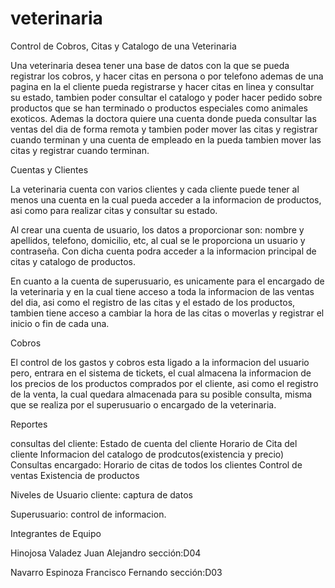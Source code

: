 veterinaria
===========

Control de Cobros, Citas y Catalogo de una Veterinaria

Una veterinaria desea tener una base de datos con la que se pueda
registrar los cobros, y hacer citas en persona o por telefono
ademas de una pagina en la el cliente pueda registrarse y 
hacer citas en linea y consultar su estado, tambien poder consultar
el catalogo y poder hacer pedido sobre productos que se han 
terminado o productos especiales como animales exoticos. 
Ademas la doctora quiere una cuenta  donde pueda consultar las 
ventas del dia de forma remota y tambien poder mover las citas y
registrar cuando terminan y una cuenta de empleado en la pueda 
tambien mover las citas y registrar cuando terminan.


Cuentas y Clientes

La veterinaria cuenta con varios clientes y cada cliente puede tener
al menos una cuenta en la cual pueda acceder a la informacion de
productos, asi como para realizar citas y consultar su estado.

Al crear una cuenta de usuario, los datos a proporcionar son:
nombre y apellidos, telefono, domicilio, etc, al cual se le
proporciona un usuario y contraseña. Con dicha cuenta podra acceder 
a la informacion principal de citas y catalogo de productos.

En cuanto a la cuenta de superusuario, es unicamente para el
encargado de la veterinaria y en la cual tiene acceso a toda la
informacion de las ventas del dia, asi como el registro de las citas
y el estado de los productos, tambien tiene acceso a cambiar la hora
de las citas o moverlas y registrar el inicio o fin de cada una.

Cobros

El control de los gastos y cobros esta ligado a la informacion
del usuario pero, entrara en el sistema de tickets, el cual almacena
la informacion de los precios de los productos comprados por el 
cliente, asi como el registro de la venta, la cual quedara almacenada
para su posible consulta, misma que se realiza por el superusuario o
encargado de la veterinaria.

Reportes

consultas del cliente:
Estado de cuenta del cliente
Horario de Cita del cliente
Informacion del catalogo de prodcutos(existencia y precio)
Consultas encargado:
Horario de citas de todos los clientes
Control de ventas
Existencia de productos

Niveles de Usuario
cliente:
captura de datos

Superusuario:
control de informacion.



Integrantes de Equipo


Hinojosa Valadez Juan Alejandro sección:D04

Navarro  Espinoza Francisco Fernando sección:D03
